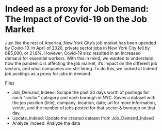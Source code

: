 # Indeed as a proxy for Job Demand: The Impact of Covid-19 on the Job Market

Just like the rest of America, New York City’s job market has been upended by Covid-19. In April of 2020, private sector jobs in New York City fell by 885,000, or 21.8%. However, Covid-19 also resulted in an increased demand for essential workers. With this in mind, we wanted to understand how the pandemic is affecting the job market, it’s impact on the different job sectors, and what companies are still hiring. To do this, we looked at Indeed job postings as a proxy for jobs in demand.

Files

-	Job_Demand_Indeed: Scrape the past 30 days worth of postings for each "sector" category and each borough in NYC. Saves a dataset with the job position (title), company, location,  date, url for more information, sector, and the number of jobs posted for that sector & borough on that day.
-	Update_Indeed: Update the created dataset from Job_Demand_Indeed
-	Analyze_Indeed: Analyze the data
